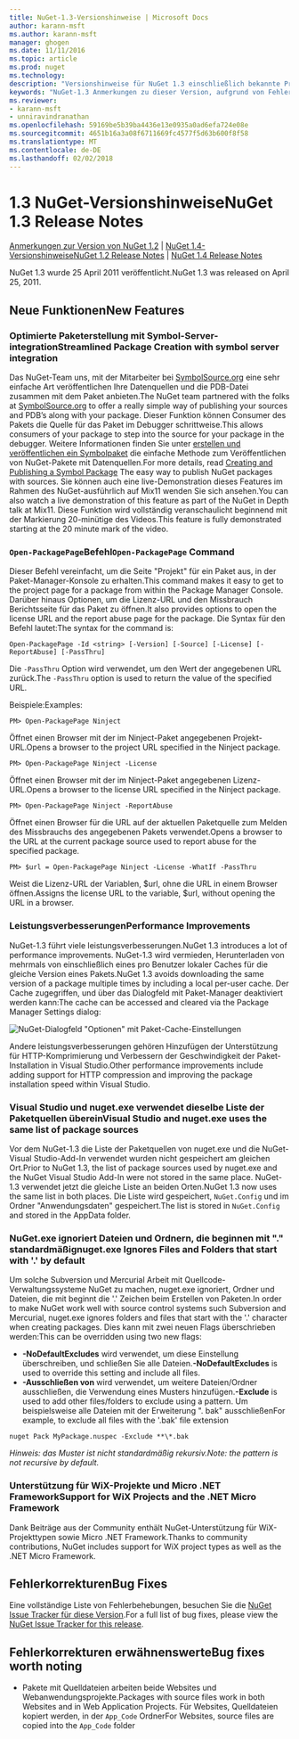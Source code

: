 ```yaml
---
title: NuGet-1.3-Versionshinweise | Microsoft Docs
author: karann-msft
ms.author: karann-msft
manager: ghogen
ms.date: 11/11/2016
ms.topic: article
ms.prod: nuget
ms.technology: 
description: "Versionshinweise für NuGet 1.3 einschließlich bekannte Probleme, Fehlerbehebungen, Funktionen und Archivierung von dcrs Design."
keywords: "NuGet-1.3 Anmerkungen zu dieser Version, aufgrund von Fehlerbehebungen, bekannte Probleme, zusätzliche Funktionen, Archivierung von dcrs Design"
ms.reviewer:
- karann-msft
- unniravindranathan
ms.openlocfilehash: 59169be5b39ba4436e13e0935a0ad6efa724e08e
ms.sourcegitcommit: 4651b16a3a08f6711669fc4577f5d63b600f8f58
ms.translationtype: MT
ms.contentlocale: de-DE
ms.lasthandoff: 02/02/2018
---
```

# <a name="nuget-13-release-notes"></a><span data-ttu-id="7d071-104">1.3 NuGet-Versionshinweise</span><span class="sxs-lookup"><span data-stu-id="7d071-104">NuGet 1.3 Release Notes</span></span>

<span data-ttu-id="7d071-105">[Anmerkungen zur Version von NuGet 1.2](../release-notes/nuget-1.2.md) | [NuGet 1.4-Versionshinweise](../release-notes/nuget-1.4.md)</span><span class="sxs-lookup"><span data-stu-id="7d071-105">[NuGet 1.2 Release Notes](../release-notes/nuget-1.2.md) | [NuGet 1.4 Release Notes](../release-notes/nuget-1.4.md)</span></span>

<span data-ttu-id="7d071-106">NuGet 1.3 wurde 25 April 2011 veröffentlicht.</span><span class="sxs-lookup"><span data-stu-id="7d071-106">NuGet 1.3 was released on April 25, 2011.</span></span>

## <a name="new-features"></a><span data-ttu-id="7d071-107">Neue Funktionen</span><span class="sxs-lookup"><span data-stu-id="7d071-107">New Features</span></span>

### <a name="streamlined-package-creation-with-symbol-server-integration"></a><span data-ttu-id="7d071-108">Optimierte Paketerstellung mit Symbol-Server-integration</span><span class="sxs-lookup"><span data-stu-id="7d071-108">Streamlined Package Creation with symbol server integration</span></span>

<span data-ttu-id="7d071-109">Das NuGet-Team uns, mit der Mitarbeiter bei [SymbolSource.org](http://www.symbolsource.org/) eine sehr einfache Art veröffentlichen Ihre Datenquellen und die PDB-Datei zusammen mit dem Paket anbieten.</span><span class="sxs-lookup"><span data-stu-id="7d071-109">The NuGet team partnered with the folks at [SymbolSource.org](http://www.symbolsource.org/) to offer a really simple way of publishing your sources and PDB’s along with your package.</span></span> <span data-ttu-id="7d071-110">Dieser Funktion können Consumer des Pakets die Quelle für das Paket im Debugger schrittweise.</span><span class="sxs-lookup"><span data-stu-id="7d071-110">This allows consumers of your package to step into the source for your package in the debugger.</span></span> <span data-ttu-id="7d071-111">Weitere Informationen finden Sie unter [erstellen und veröffentlichen ein Symbolpaket](../create-packages/symbol-packages.md) die einfache Methode zum Veröffentlichen von NuGet-Pakete mit Datenquellen.</span><span class="sxs-lookup"><span data-stu-id="7d071-111">For more details, read [Creating and Publishing a Symbol Package](../create-packages/symbol-packages.md) The easy way to publish NuGet packages with sources.</span></span> <span data-ttu-id="7d071-112">Sie können auch eine live-Demonstration dieses Features im Rahmen des NuGet-ausführlich auf Mix11 wenden Sie sich ansehen.</span><span class="sxs-lookup"><span data-stu-id="7d071-112">You can also watch a live demonstration of this feature as part of the NuGet in Depth talk at Mix11.</span></span> <span data-ttu-id="7d071-113">Diese Funktion wird vollständig veranschaulicht beginnend mit der Markierung 20-minütige des Videos.</span><span class="sxs-lookup"><span data-stu-id="7d071-113">This feature is fully demonstrated starting at the 20 minute mark of the video.</span></span>

### <a name="open-packagepage-command"></a><span data-ttu-id="7d071-114">`Open-PackagePage`Befehl</span><span class="sxs-lookup"><span data-stu-id="7d071-114">`Open-PackagePage` Command</span></span>

<span data-ttu-id="7d071-115">Dieser Befehl vereinfacht, um die Seite "Projekt" für ein Paket aus, in der Paket-Manager-Konsole zu erhalten.</span><span class="sxs-lookup"><span data-stu-id="7d071-115">This command makes it easy to get to the project page for a package from within the Package Manager Console.</span></span> <span data-ttu-id="7d071-116">Darüber hinaus Optionen, um die Lizenz-URL und den Missbrauch Berichtsseite für das Paket zu öffnen.</span><span class="sxs-lookup"><span data-stu-id="7d071-116">It also provides options to open the license URL and the report abuse page for the package.</span></span>
<span data-ttu-id="7d071-117">Die Syntax für den Befehl lautet:</span><span class="sxs-lookup"><span data-stu-id="7d071-117">The syntax for the command is:</span></span>

    Open-PackagePage -Id <string> [-Version] [-Source] [-License] [-ReportAbuse] [-PassThru]

<span data-ttu-id="7d071-118">Die `-PassThru` Option wird verwendet, um den Wert der angegebenen URL zurück.</span><span class="sxs-lookup"><span data-stu-id="7d071-118">The `-PassThru` option is used to return the value of the specified URL.</span></span>

<span data-ttu-id="7d071-119">Beispiele:</span><span class="sxs-lookup"><span data-stu-id="7d071-119">Examples:</span></span>

    PM> Open-PackagePage Ninject

<span data-ttu-id="7d071-120">Öffnet einen Browser mit der im Ninject-Paket angegebenen Projekt-URL.</span><span class="sxs-lookup"><span data-stu-id="7d071-120">Opens a browser to the project URL specified in the Ninject package.</span></span>

    PM> Open-PackagePage Ninject -License

<span data-ttu-id="7d071-121">Öffnet einen Browser mit der im Ninject-Paket angegebenen Lizenz-URL.</span><span class="sxs-lookup"><span data-stu-id="7d071-121">Opens a browser to the license URL specified in the Ninject package.</span></span>

    PM> Open-PackagePage Ninject -ReportAbuse

<span data-ttu-id="7d071-122">Öffnet einen Browser für die URL auf der aktuellen Paketquelle zum Melden des Missbrauchs des angegebenen Pakets verwendet.</span><span class="sxs-lookup"><span data-stu-id="7d071-122">Opens a browser to the URL at the current package source used to report abuse for the specified package.</span></span>

    PM> $url = Open-PackagePage Ninject -License -WhatIf -PassThru

<span data-ttu-id="7d071-123">Weist die Lizenz-URL der Variablen, $url, ohne die URL in einem Browser öffnen.</span><span class="sxs-lookup"><span data-stu-id="7d071-123">Assigns the license URL to the variable, $url, without opening the URL in a browser.</span></span>

### <a name="performance-improvements"></a><span data-ttu-id="7d071-124">Leistungsverbesserungen</span><span class="sxs-lookup"><span data-stu-id="7d071-124">Performance Improvements</span></span>

<span data-ttu-id="7d071-125">NuGet-1.3 führt viele leistungsverbesserungen.</span><span class="sxs-lookup"><span data-stu-id="7d071-125">NuGet 1.3 introduces a lot of performance improvements.</span></span> <span data-ttu-id="7d071-126">NuGet-1.3 wird vermieden, Herunterladen von mehrmals von einschließlich eines pro Benutzer lokaler Caches für die gleiche Version eines Pakets.</span><span class="sxs-lookup"><span data-stu-id="7d071-126">NuGet 1.3 avoids downloading the same version of a package multiple times by including a local per-user cache.</span></span> <span data-ttu-id="7d071-127">Der Cache zugegriffen, und über das Dialogfeld mit Paket-Manager deaktiviert werden kann:</span><span class="sxs-lookup"><span data-stu-id="7d071-127">The cache can be accessed and cleared via the Package Manager Settings dialog:</span></span>

![NuGet-Dialogfeld "Optionen" mit Paket-Cache-Einstellungen](./media/nuget-options.png)

<span data-ttu-id="7d071-129">Andere leistungsverbesserungen gehören Hinzufügen der Unterstützung für HTTP-Komprimierung und Verbessern der Geschwindigkeit der Paket-Installation in Visual Studio.</span><span class="sxs-lookup"><span data-stu-id="7d071-129">Other performance improvements include adding support for HTTP compression and improving the package installation speed within Visual Studio.</span></span>

### <a name="visual-studio-and-nugetexe-uses-the-same-list-of-package-sources"></a><span data-ttu-id="7d071-130">Visual Studio und nuget.exe verwendet dieselbe Liste der Paketquellen überein</span><span class="sxs-lookup"><span data-stu-id="7d071-130">Visual Studio and nuget.exe uses the same list of package sources</span></span>

<span data-ttu-id="7d071-131">Vor dem NuGet-1.3 die Liste der Paketquellen von nuget.exe und die NuGet-Visual Studio-Add-In verwendet wurden nicht gespeichert am gleichen Ort.</span><span class="sxs-lookup"><span data-stu-id="7d071-131">Prior to NuGet 1.3, the list of package sources used by nuget.exe and the NuGet Visual Studio Add-In were not stored in the same place.</span></span> <span data-ttu-id="7d071-132">NuGet-1.3 verwendet jetzt die gleiche Liste an beiden Orten.</span><span class="sxs-lookup"><span data-stu-id="7d071-132">NuGet 1.3 now uses the same list in both places.</span></span> <span data-ttu-id="7d071-133">Die Liste wird gespeichert, `NuGet.Config` und im Ordner "Anwendungsdaten" gespeichert.</span><span class="sxs-lookup"><span data-stu-id="7d071-133">The list is stored in `NuGet.Config` and stored in the AppData folder.</span></span>

### <a name="nugetexe-ignores-files-and-folders-that-start-with--by-default"></a><span data-ttu-id="7d071-134">NuGet.exe ignoriert Dateien und Ordnern, die beginnen mit "." standardmäßig</span><span class="sxs-lookup"><span data-stu-id="7d071-134">nuget.exe Ignores Files and Folders that start with '.' by default</span></span>

<span data-ttu-id="7d071-135">Um solche Subversion und Mercurial Arbeit mit Quellcode-Verwaltungssysteme NuGet zu machen, nuget.exe ignoriert, Ordner und Dateien, die mit beginnt die '.' Zeichen beim Erstellen von Paketen.</span><span class="sxs-lookup"><span data-stu-id="7d071-135">In order to make NuGet work well with source control systems such Subversion and Mercurial, nuget.exe ignores folders and files that start with the '.' character when creating packages.</span></span> <span data-ttu-id="7d071-136">Dies kann mit zwei neuen Flags überschrieben werden:</span><span class="sxs-lookup"><span data-stu-id="7d071-136">This can be overridden using two new flags:</span></span>

* <span data-ttu-id="7d071-137">__-NoDefaultExcludes__ wird verwendet, um diese Einstellung überschreiben, und schließen Sie alle Dateien.</span><span class="sxs-lookup"><span data-stu-id="7d071-137">__-NoDefaultExcludes__ is used to override this setting and include all files.</span></span>
* <span data-ttu-id="7d071-138">__-Ausschließen von__ wird verwendet, um weitere Dateien/Ordner ausschließen, die Verwendung eines Musters hinzufügen.</span><span class="sxs-lookup"><span data-stu-id="7d071-138">__-Exclude__ is used to add other files/folders to exclude using a pattern.</span></span> <span data-ttu-id="7d071-139">Um beispielsweise alle Dateien mit der Erweiterung ". bak" ausschließen</span><span class="sxs-lookup"><span data-stu-id="7d071-139">For example, to exclude all files with the '.bak' file extension</span></span>

```
nuget Pack MyPackage.nuspec -Exclude **\*.bak
```  

<span data-ttu-id="7d071-140">_Hinweis: das Muster ist nicht standardmäßig rekursiv._</span><span class="sxs-lookup"><span data-stu-id="7d071-140">_Note: the pattern is not recursive by default._</span></span>

### <a name="support-for-wix-projects-and-the-net-micro-framework"></a><span data-ttu-id="7d071-141">Unterstützung für WiX-Projekte und Micro .NET Framework</span><span class="sxs-lookup"><span data-stu-id="7d071-141">Support for WiX Projects and the .NET Micro Framework</span></span>

<span data-ttu-id="7d071-142">Dank Beiträge aus der Community enthält NuGet-Unterstützung für WiX-Projekttypen sowie Micro .NET Framework.</span><span class="sxs-lookup"><span data-stu-id="7d071-142">Thanks to community contributions, NuGet includes support for WiX project types as well as the .NET Micro Framework.</span></span>

## <a name="bug-fixes"></a><span data-ttu-id="7d071-143">Fehlerkorrekturen</span><span class="sxs-lookup"><span data-stu-id="7d071-143">Bug Fixes</span></span>

<span data-ttu-id="7d071-144">Eine vollständige Liste von Fehlerbehebungen, besuchen Sie die [NuGet Issue Tracker für diese Version](http://nuget.codeplex.com/workitem/list/advanced?keyword=&status=All&type=All&priority=All&release=NuGet%201.3&assignedTo=All&component=All&sortField=LastUpdatedDate&sortDirection=Descending&page=0).</span><span class="sxs-lookup"><span data-stu-id="7d071-144">For a full list of bug fixes, please view the [NuGet Issue Tracker for this release](http://nuget.codeplex.com/workitem/list/advanced?keyword=&status=All&type=All&priority=All&release=NuGet%201.3&assignedTo=All&component=All&sortField=LastUpdatedDate&sortDirection=Descending&page=0).</span></span>

## <a name="bug-fixes-worth-noting"></a><span data-ttu-id="7d071-145">Fehlerkorrekturen erwähnenswerte</span><span class="sxs-lookup"><span data-stu-id="7d071-145">Bug fixes worth noting</span></span>

* <span data-ttu-id="7d071-146">Pakete mit Quelldateien arbeiten beide Websites und Webanwendungsprojekte.</span><span class="sxs-lookup"><span data-stu-id="7d071-146">Packages with source files work in both Websites and in Web Application Projects.</span></span>
<span data-ttu-id="7d071-147">Für Websites, Quelldateien kopiert werden, in der `App_Code` Ordner</span><span class="sxs-lookup"><span data-stu-id="7d071-147">For Websites, source files are copied into the `App_Code` folder</span></span>
